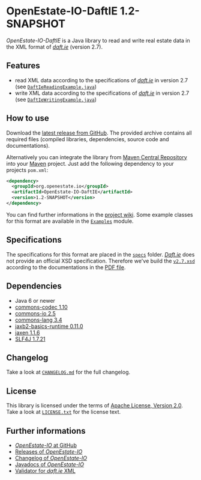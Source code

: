 OpenEstate-IO-DaftIE 1.2-SNAPSHOT
=================================

*OpenEstate-IO-DaftIE* is a Java library to read and write real estate data in
the XML format of [*daft.ie*](http://daft.ie) (version 2.7).


Features
--------

-   read XML data according to the specifications of
    [*daft.ie*](http://daft.ie) in version 2.7
    (see [`DaftIeReadingExample.java`](https://github.com/OpenEstate/OpenEstate-IO/blob/develop/Examples/src/main/java/org/openestate/io/examples/DaftIeReadingExample.java))
-   write XML data according to the specifications of
    [*daft.ie*](http://daft.ie) in version 2.7
    (see [`DaftIeWritingExample.java`](https://github.com/OpenEstate/OpenEstate-IO/blob/develop/Examples/src/main/java/org/openestate/io/examples/DaftIeWritingExample.java))


How to use
----------

Download the [latest release from GitHub](https://github.com/OpenEstate/OpenEstate-IO/releases/latest).
The provided archive contains all required files (compiled libraries,
dependencies, source code and documentations).

Alternatively you can integrate the library from
[Maven Central Repository](http://search.maven.org/#search|ga|1|org.openestate.io)
into your [Maven](http://maven.apache.org/) project. Just add the following
dependency to your projects `pom.xml`:

```xml
<dependency>
  <groupId>org.openestate.io</groupId>
  <artifactId>OpenEstate-IO-DaftIE</artifactId>
  <version>1.2-SNAPSHOT</version>
</dependency>
```

You can find further informations in the
[project wiki](https://github.com/OpenEstate/OpenEstate-IO/wiki/Usage-DaftIE).
Some example classes for this format are available in the
[`Examples`](https://github.com/OpenEstate/OpenEstate-IO/tree/develop/Examples)
module.


Specifications
--------------

The specifications for this format are placed in the [`specs`](specs) folder.
[*Daft.ie*](http://daft.ie) does not provide an official XSD specification.
Therefore we've build the [`v2.7.xsd`](specs/v2.7.xsd) according to the
documentations in the [PDF file](specs/Daft_Overseas_Webfeed_Spec_v2.7.pdf).


Dependencies
------------

-   Java 6 or newer
-   [commons-codec 1.10](http://commons.apache.org/proper/commons-codec/)
-   [commons-io 2.5](http://commons.apache.org/proper/commons-io/)
-   [commons-lang 3.4](http://commons.apache.org/proper/commons-lang/)
-   [jaxb2-basics-runtime 0.11.0](https://github.com/highsource/jaxb2-basics)
-   [jaxen 1.1.6](http://jaxen.codehaus.org/)
-   [SLF4J 1.7.21](http://www.slf4j.org/)


Changelog
---------

Take a look at
[`CHANGELOG.md`](https://github.com/OpenEstate/OpenEstate-IO/blob/develop/CHANGELOG.md)
for the full changelog.


License
-------

This library is licensed under the terms of
[Apache License, Version 2.0](http://www.apache.org/licenses/LICENSE-2.0.html).
Take a look at
[`LICENSE.txt`](https://github.com/OpenEstate/OpenEstate-IO/blob/develop/LICENSE.txt)
for the license text.


Further informations
--------------------

-   [*OpenEstate-IO* at GitHub](https://github.com/OpenEstate/OpenEstate-IO)
-   [Releases of *OpenEstate-IO*](https://github.com/OpenEstate/OpenEstate-IO/releases)
-   [Changelog of *OpenEstate-IO*](https://github.com/OpenEstate/OpenEstate-IO/blob/develop/CHANGELOG.md)
-   [Javadocs of *OpenEstate-IO*](http://manual.openestate.org/OpenEstate-IO/)
-   [Validator for *daft.ie* XML](http://validator.openestate.org/)
